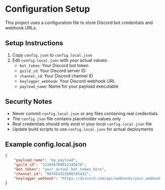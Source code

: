 # Configuration Setup

This project uses a configuration file to store Discord bot credentials and webhook URLs. 

## Setup Instructions

1. Copy `config.json` to `config.local.json`
2. Edit `config.local.json` with your actual values:
   - `bot_token`: Your Discord bot token
   - `guild_id`: Your Discord server ID
   - `channel_id`: Your Discord channel ID  
   - `keylogger_webhook`: Your Discord webhook URL
   - `payload_name`: Name for your payload executable

## Security Notes

- Never commit `config.local.json` or any files containing real credentials
- The `config.json` file contains placeholder values only
- Real credentials should only exist in your local `config.local.json` file
- Update build scripts to use `config.local.json` for actual deployments

## Example config.local.json

```json
{
    "payload_name": "my_payload",
    "guild_id": "123456789012345678",
    "bot_token": "your_actual_bot_token_here",
    "channel_id": "987654321098765432",
    "keylogger_webhook": "https://discord.com/api/webhooks/your_webhook_url"
}
```
